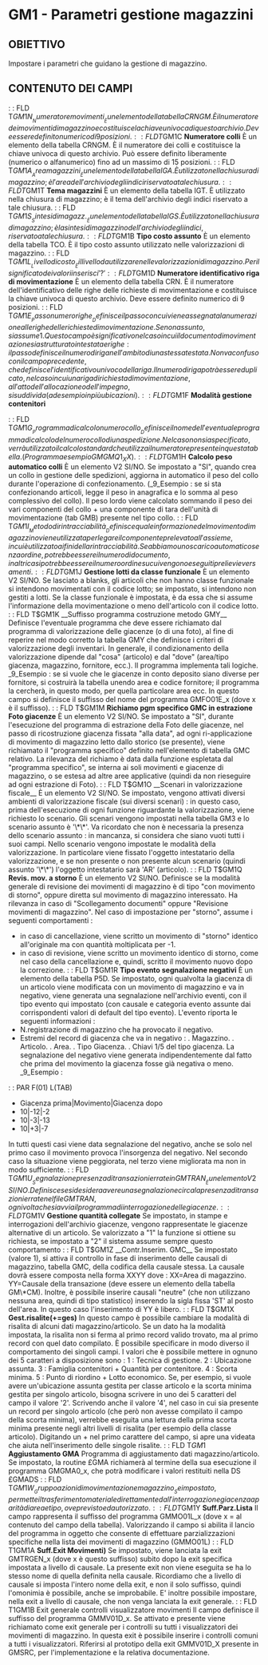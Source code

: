 # GM1 - Parametri gestione magazzini
## OBIETTIVO
Impostare i parametri che guidano la gestione di magazzino.
## CONTENUTO DEI CAMPI
 :  : FLD T$GM1N __Numeratore movimenti__
È un elemento della tabella CRNGM.
È il numeratore dei movimenti di magazzino e costituisce la chiave univoca di questo archivio.
Deve essere definito numerico di 9 posizioni.
 :  : FLD T$GM1C __Numeratore colli__
È un elemento della tabella CRNGM.
È il numeratore dei colli e costituisce la chiave univoca di questo archivio.
Può essere definito liberamente (numerico o alfanumerico) fino ad un massimo di 15 posizioni.
 :  : FLD T$GM1A __Area magazzini__
È un elemento della tabella IGA.
È utilizzato nella chiusura di magazzino; è l'area dell'archivio degli indici riservato a tale chiusura.
 :  : FLD T$GM1T __Tema magazzini__
È un elemento della tabella IGT.
È utilizzato nella chiusura di magazzino; è il tema dell'archivio degli indici riservato a tale chiusura.
 :  : FLD T$GM1S __Sintesi di magazz.__
È un elemento della tabella IGS.
È utilizzato nella chiusura di magazzino; è la sintesi di magazzino dell'archivio degli indici, riservato a tale chiusura.
 :  : FLD T$GM1B __Tipo costo assunto__
È un elemento della tabella TCO.
È il tipo costo assunto utilizzato nelle valorizzazioni di magazzino.
 :  : FLD T$GM1L __Livello di costo__
È il livello da utilizzare nelle valorizzazioni di magazzino. Per il significato dei valori inserisci '?'
 :  : FLD T$GM1D __Numeratore identificativo riga di movimentazione__
È un elemento della tabella CRN.
È il numeratore  dell'identificativo delle righe delle richieste di movimentazione e costituisce la chiave univoca di questo archivio.
Deve essere definito numerico di 9 posizioni.
 :  : FLD T$GM1E __Passo numero righe__
Definisce il passo con cui viene assegnata la numerazione alle righe delle richieste di movimentazione. Se non assunto, si assume 1.
Questo campo è significativo nel caso in cui il documento di movimentazione sia strutturato in testata e righe :  il passo definisce il numero di riga nell'ambito di una stessa testata.
Non va confuso con il campo precedente, che definisce l'identificativo univoco della riga. Il numero di riga potrà essere duplicato, nel caso in cui una riga di richiesta di movimentazione, all'atto dell'allocazione o dell'impegno, si suddivida (ad esempio in più ubicazioni).
 :  : FLD T$GM1F __Modalità gestione contenitori__

 :  : FLD T$GM1G __Programma di calcolo numero collo__
Definisce il nome dell'eventuale programma di calcolo del numero collo di una spedizione. Nel caso non sia specificato, verrà utilizzato il calcolo standard che utilizza il numeratore presente in questa tabella. (Programma esempio GMGMQ1_XX).
 :  : FLD T$GM1H __Calcolo peso automatico colli__
È un elemento V2 SI/NO. Se impostato a "SI", quando crea un collo in gestione delle spedizioni, aggiorna in automatico il peso del collo durante l'operazione di confezionamento. (_9_Esempio :  se si sta confezionando articoli, legge il peso in anagrafica e lo somma al peso complessivo del collo). Il peso lordo viene calcolato sommando il peso dei vari componenti del collo + una componente di tara dell'unità di movimentazione (tab GMB) presente nel tipo collo.
 :  : FLD T$GM1I __Metodo di rintracciabilità__
Definisce quale informazione del movimento di magazzino viene utilizzata per legare il componente prelevato all'assieme, in cui
è utilizzato ai fini della rintracciabilità. Se abbiamo uno scarico automatico senza ordine, potrebbe essere il numero di documento, in altri casi potrebbe essere il numero ordine su cui vengono eseguiti prelievi e versamenti.
 :  : FLD T$GM1J __Gestione lotti da classe funzionale__
È un elemento V2 SI/NO. Se lasciato a blanks, gli articoli che non hanno classe funzionale si intendono movimentati con il codice lotto; se impostato, si intendono non gestiti a lotti. Se la classe funzionale è impostata, è da essa che si assume l'informazione della movimentazione o meno dell'articolo con il codice lotto.
 :  : FLD T$GM1K __Suffisso programma costruzione metodo GMY__
Definisce l'eventuale programma che deve essere richiamato dal programma di valorizzazione delle giacenze (o di una foto), al fine di reperire nel modo corretto la tabella GMY che definisce i criteri di valorizzazione degli inventari.
In generale, il condizionamento della valorizzazione dipende dal "cosa" (articolo) e dal "dove" (area/tipo giacenza, magazzino, fornitore, ecc.). Il programma implementa tali logiche.
_9_Esempio :  se si vuole che le giacenze in conto deposito siano diverse per fornitore, si costruirà la tabella unendo area e codice fornitore; il programma la cercherà, in questo modo, per quella particolare area ecc.
In questo campo si definisce il suffisso del nome del programma GMFO01E_x (dove x è il suffisso).
 :  : FLD T$GM1M __Richiamo pgm specifico GMC in estrazione Foto giacenze__
È un elemento V2 SI/NO. Se impostato a "SI", durante l'esecuzione del programma di estrazione della Foto delle giacenze, nel passo di ricostruzione giacenza fissata "alla data", ad ogni ri-applicazione di movimento di magazzino letto dallo storico (se presente), viene richiamato il "programma specifico" definito nell'elemento di tabella GMC relativo.
La rilevanza del richiamo è data dalla funzione espletata dal "programma specifico", se interna ai soli movimenti e giacenze di magazzino, o se estesa ad altre aree applicative (quindi da non rieseguire ad ogni estrazione di Foto).
 :  : FLD T$GM1O __Scenari in valorizzazione fiscale__
È un elemento V2 SI/NO. Se impostato, vengono attivati diversi ambienti di valorizzazione fiscale (sui diversi scenari) :  in questo caso, prima dell'esecuzione di ogni funzione riguardante la valorizzazione, viene richiesto lo scenario.
Gli scenari vengono impostati nella tabella GM3 e lo scenario assunto è '\*\*'.
Va ricordato che non è necessaria la presenza dello scenario assunto :  in mancanza, si considera che siano vuoti tutti i suoi campi.
Nello scenario vengono impostate le modalità della valorizzazione. In particolare viene fissato l'oggetto intestatario della valorizzazione, e se non presente o non presente alcun scenario (quindi assunto '\*\*') l'oggetto intestatario sarà 'AR' (articolo).
 :  : FLD T$GM1Q __Revis. mov. a storno__
È un elemento V2 SI/NO. Definisce se la modalità generale di revisione dei movimenti di magazzino è di tipo "con movimento di storno", oppure diretta sul movimento di magazzino interessato.
Ha rilevanza in caso di "Scollegamento documenti" oppure "Revisione movimenti di magazzino". Nel caso di impostazione per "storno", assume i seguenti comportamenti : 
-    in caso di cancellazione, viene scritto un movimento di "storno" identico all'originale ma con quantità moltiplicata per -1.
-    in caso di revisione, viene scritto un movimento identico di storno, come nel caso della cancellazione e, quindi, scritto il movimento nuovo dopo la correzione.
 :  : FLD T$GM1R __Tipo evento segnalazione negativi__
È un elemento della tabella P5D.
Se impostato, ogni qualvolta la giacenza di un articolo viene modificata con un movimento di magazzino e va in negativo, viene generata una segnalazione nell'archivio eventi, con il tipo evento qui impostato (con causale e categoria evento assunte dai corrispondenti valori di default del tipo evento).
L'evento riporta le seguenti informazioni : 
-    N.registrazione di magazzino che ha provocato il negativo.
-    Estremi del record di giacenza che va in negativo : 
.    Magazzino.
.    Articolo.
.    Area.
.    Tipo Giacenza.
.    Chiavi 1/5 del tipo giacenza.
La segnalazione del negativo viene generata indipendentemente dal fatto che prima del movimento la giacenza fosse già negativa o meno.
_9_Esempio : 

 :  : PAR F(01) L(TAB)
- Giacenza prima|Movimento|Giacenza dopo
- 10|-12|-2
- 10|-3|-13
- 10|+3|-7


In tutti questi casi viene data segnalazione del negativo, anche se solo nel primo caso il movimento provoca l'insorgenza del negativo. Nel secondo caso la situazione viene peggiorata, nel terzo viene migliorata ma non in modo sufficiente.
 :  : FLD T$GM1U __Segnalazione presenza di transazioni errate in GMTRAN__
È un elemento V2 SI/NO. Definisce se si desidera avere una segnalazione circa la presenza di transazioni errate nel file GMTRAN, ogni volta che si avvia il programma di interrogazione delle giacenze.
 :  : FLD T$GM1V __Gestione quantità collegate__
Se impostato, in stampe e interrogazioni dell'archivio giacenze, vengono rappresentate le giacenze alternative di un articolo. Se valorizzato a "1" la funzione si ottiene su richiesta, se impostato a "2" il sistema assume sempre questo comportamento
 :  : FLD T$GM1Z __Contr.Inserim. GMC__
Se impostato (valore 1), si attiva il controllo in fase di inserimento delle causali di magazzino, tabella GMC, della codifica della causale stessa. La causale dovrà essere composta nella forma XXYY dove : 
XX=Area di magazzino.
YY=Causale della transazione (deve essere un elemento della tabella GM\*CM).
Inoltre, è possibile inserire causali "neutre" (che non utilizzano nessuna area, quindi di tipo statistico) inserendo la sigla fissa 'ST' al posto dell'area. In questo caso l'inserimento di YY è libero.
 :  : FLD T$GM1X __Gest.risalite(+=ges)__
In questo campo è possibile cambiare la modalità di risalita di alcuni dati magazzino/articolo.
Se un dato ha la modalità impostata, la risalita non si ferma al primo record valido trovato, ma al primo record con quel dato compilato.
È possibile specificare in modo diverso il comportamento dei singoli campi.
I valori che è possibile mettere in ognuno dei 5 caratteri a disposizione sono : 
1 :  Tecnica di gestione.
2 :  Ubicazione assunta.
3 :  Famiglia contenitori + Quantità per contenitore.
4 :  Scorta minima.
5 :  Punto di riordino + Lotto economico.
Se, per esempio, si vuole avere un'ubicazione assunta gestita per classe articolo e la scorta minima gestita per singolo articolo, bisogna scrivere in uno dei 5 caratteri del campo il valore '2'. Scrivendo anche il valore '4', nel caso in cui sia presente un record per singolo articolo (che però non avesse compilato il campo della scorta minima), verrebbe eseguita una lettura della prima scorta minima presente negli altri livelli di risalita (per esempio della classe articolo).
Digitando un + nel primo carattere del campo, si apre una videata che aiuta nell'inserimento delle singole risalite.
 :  : FLD T$GM1$ __Aggiustamento GMA__
Programma di aggiustamento dati magazzino/articolo.
Se impostato, la routine £GMA richiamerà al termine della sua esecuzione il programma GMGMA0_x, che potrà modificare i valori restituiti nella DS £GMADS
 :  : FLD T$GM1W __Gruppo azioni di movimentazione magazzino__
Se impostato, permette il trasferimento materiale direttamente dall'interrogazione giacenza a parità di area e tipo, ove previsto ed autorizzato.
 :  : FLD T$GM1Y __Suff.Parz.Lista__
Il campo rappresenta il suffisso del programma GMMO01L_x  (dove x = al contenuto del campo della tabella).
Valorizzando il campo si abilita il lancio del programma in oggetto che consente di effettuare parzializzazioni
specifiche nella lista dei movimenti di magazzino (GMMO01L)
 :  : FLD T1GM1A __Suff.Exit Movimenti)__
Se impostato, viene lanciata la exit GMTRGEN_x (dove x è questo suffisso) subito dopo la exit
specifica impostata a livello di causale.
La presente exit non viene eseguita se ha lo stesso nome di quella definita nella causale.
Ricordiamo che a livello di causale si imposta l'intero nome della exit, e non il solo suffisso,
quindi l'omonimia è possibile, anche se improbabile.
E' inoltre possibile impostare, nella exit a livello di causale, che non venga lanciata la exit
generale.
 :  : FLD T1GM1B   Exit generale controlli visualizzatore movimenti
Il campo definisce il suffisso del programma GMMV01D_x. Se attivato e presente viene richiamato
come exit generale per i controlli su tutti i visualizzatori dei movimenti di magazzino.
In questa exit è possibile inserire i controlli comuni a tutti i visualizzatori.
Riferirsi al prototipo della exit GMMV01D_X presente in GMSRC, per l'implementazione e la
relativa documentazione.
